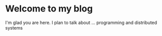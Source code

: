 # Welcome to my blog

I'm glad you are here. I plan to talk about ... programming and distributed systems
